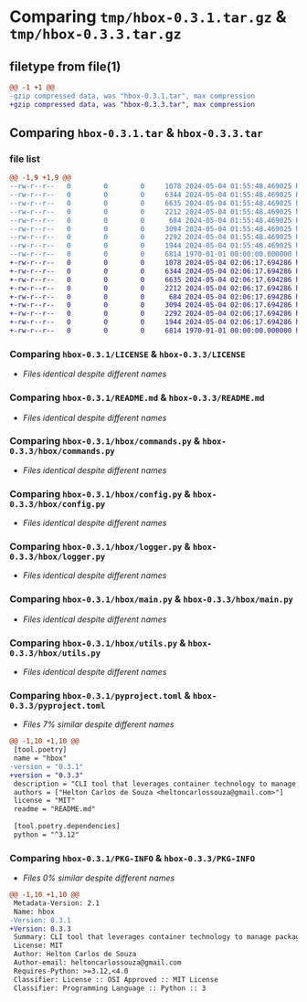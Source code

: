 # Comparing `tmp/hbox-0.3.1.tar.gz` & `tmp/hbox-0.3.3.tar.gz`

## filetype from file(1)

```diff
@@ -1 +1 @@
-gzip compressed data, was "hbox-0.3.1.tar", max compression
+gzip compressed data, was "hbox-0.3.3.tar", max compression
```

## Comparing `hbox-0.3.1.tar` & `hbox-0.3.3.tar`

### file list

```diff
@@ -1,9 +1,9 @@
--rw-r--r--   0        0        0     1078 2024-05-04 01:55:48.469025 hbox-0.3.1/LICENSE
--rw-r--r--   0        0        0     6344 2024-05-04 01:55:48.469025 hbox-0.3.1/README.md
--rw-r--r--   0        0        0     6635 2024-05-04 01:55:48.469025 hbox-0.3.1/hbox/commands.py
--rw-r--r--   0        0        0     2212 2024-05-04 01:55:48.469025 hbox-0.3.1/hbox/config.py
--rw-r--r--   0        0        0      684 2024-05-04 01:55:48.469025 hbox-0.3.1/hbox/logger.py
--rw-r--r--   0        0        0     3094 2024-05-04 01:55:48.469025 hbox-0.3.1/hbox/main.py
--rw-r--r--   0        0        0     2292 2024-05-04 01:55:48.469025 hbox-0.3.1/hbox/utils.py
--rw-r--r--   0        0        0     1944 2024-05-04 01:55:48.469025 hbox-0.3.1/pyproject.toml
--rw-r--r--   0        0        0     6814 1970-01-01 00:00:00.000000 hbox-0.3.1/PKG-INFO
+-rw-r--r--   0        0        0     1078 2024-05-04 02:06:17.694286 hbox-0.3.3/LICENSE
+-rw-r--r--   0        0        0     6344 2024-05-04 02:06:17.694286 hbox-0.3.3/README.md
+-rw-r--r--   0        0        0     6635 2024-05-04 02:06:17.694286 hbox-0.3.3/hbox/commands.py
+-rw-r--r--   0        0        0     2212 2024-05-04 02:06:17.694286 hbox-0.3.3/hbox/config.py
+-rw-r--r--   0        0        0      684 2024-05-04 02:06:17.694286 hbox-0.3.3/hbox/logger.py
+-rw-r--r--   0        0        0     3094 2024-05-04 02:06:17.694286 hbox-0.3.3/hbox/main.py
+-rw-r--r--   0        0        0     2292 2024-05-04 02:06:17.694286 hbox-0.3.3/hbox/utils.py
+-rw-r--r--   0        0        0     1944 2024-05-04 02:06:17.694286 hbox-0.3.3/pyproject.toml
+-rw-r--r--   0        0        0     6814 1970-01-01 00:00:00.000000 hbox-0.3.3/PKG-INFO
```

### Comparing `hbox-0.3.1/LICENSE` & `hbox-0.3.3/LICENSE`

 * *Files identical despite different names*

### Comparing `hbox-0.3.1/README.md` & `hbox-0.3.3/README.md`

 * *Files identical despite different names*

### Comparing `hbox-0.3.1/hbox/commands.py` & `hbox-0.3.3/hbox/commands.py`

 * *Files identical despite different names*

### Comparing `hbox-0.3.1/hbox/config.py` & `hbox-0.3.3/hbox/config.py`

 * *Files identical despite different names*

### Comparing `hbox-0.3.1/hbox/logger.py` & `hbox-0.3.3/hbox/logger.py`

 * *Files identical despite different names*

### Comparing `hbox-0.3.1/hbox/main.py` & `hbox-0.3.3/hbox/main.py`

 * *Files identical despite different names*

### Comparing `hbox-0.3.1/hbox/utils.py` & `hbox-0.3.3/hbox/utils.py`

 * *Files identical despite different names*

### Comparing `hbox-0.3.1/pyproject.toml` & `hbox-0.3.3/pyproject.toml`

 * *Files 7% similar despite different names*

```diff
@@ -1,10 +1,10 @@
 [tool.poetry]
 name = "hbox"
-version = "0.3.1"
+version = "0.3.3"
 description = "CLI tool that leverages container technology to manage packages."
 authors = ["Helton Carlos de Souza <heltoncarlossouza@gmail.com>"]
 license = "MIT"
 readme = "README.md"
 
 [tool.poetry.dependencies]
 python = "^3.12"
```

### Comparing `hbox-0.3.1/PKG-INFO` & `hbox-0.3.3/PKG-INFO`

 * *Files 0% similar despite different names*

```diff
@@ -1,10 +1,10 @@
 Metadata-Version: 2.1
 Name: hbox
-Version: 0.3.1
+Version: 0.3.3
 Summary: CLI tool that leverages container technology to manage packages.
 License: MIT
 Author: Helton Carlos de Souza
 Author-email: heltoncarlossouza@gmail.com
 Requires-Python: >=3.12,<4.0
 Classifier: License :: OSI Approved :: MIT License
 Classifier: Programming Language :: Python :: 3
```

